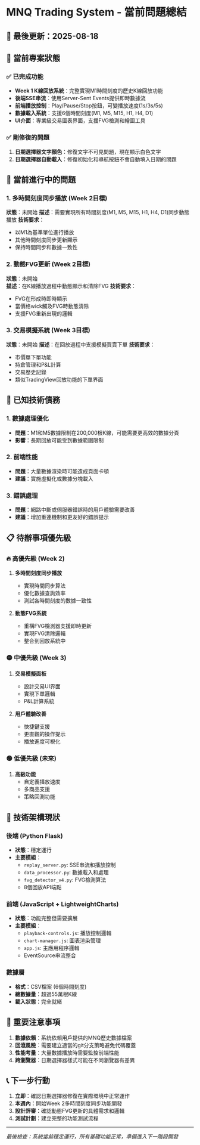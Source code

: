 # MNQ Trading System - 當前問題總結

## 📅 最後更新：2025-08-18

## 🎯 當前專案狀態

### ✅ 已完成功能
- **Week 1 K線回放系統**：完整實現M1時間刻度的歷史K線回放功能
- **後端SSE串流**：使用Server-Sent Events提供即時數據流
- **前端播放控制**：Play/Pause/Stop按鈕，可變播放速度(1s/3s/5s)
- **數據載入系統**：支援6個時間刻度(M1, M5, M15, H1, H4, D1)
- **UI介面**：專業級交易圖表界面，支援FVG檢測和繪圖工具

### ✅ 剛修復的問題
1. **日期選擇器文字顏色**：修復文字不可見問題，現在顯示白色文字
2. **日期選擇器自動載入**：修復初始化和導航按鈕不會自動填入日期的問題

## 🔄 當前進行中的問題

### 1. 多時間刻度同步播放 (Week 2目標)
**狀態**：未開始
**描述**：需要實現所有時間刻度(M1, M5, M15, H1, H4, D1)同步動態播放
**技術要求**：
- 以M1為基準單位進行播放
- 其他時間刻度同步更新顯示
- 保持時間同步和數據一致性

### 2. 動態FVG更新 (Week 2目標)
**狀態**：未開始  
**描述**：在K線播放過程中動態顯示和清除FVG
**技術要求**：
- FVG在形成時即時顯示
- 當價格wick觸及FVG時動態清除
- 支援FVG重新出現的邏輯

### 3. 交易模擬系統 (Week 3目標)
**狀態**：未開始
**描述**：在回放過程中支援模擬買賣下單
**技術要求**：
- 市價單下單功能
- 持倉管理和P&L計算  
- 交易歷史記錄
- 類似TradingView回放功能的下單界面

## 🐛 已知技術債務

### 1. 數據處理優化
- **問題**：M1和M5數據限制在200,000根K線，可能需要更高效的數據分頁
- **影響**：長期回放可能受到數據範圍限制

### 2. 前端性能
- **問題**：大量數據渲染時可能造成頁面卡頓
- **建議**：實施虛擬化或數據分塊載入

### 3. 錯誤處理
- **問題**：網路中斷或伺服器錯誤時的用戶體驗需要改善
- **建議**：增加重連機制和更友好的錯誤提示

## 📋 待辦事項優先級

### 🔥 高優先級 (Week 2)
1. **多時間刻度同步播放**
   - 實現時間同步算法
   - 優化數據查詢效率
   - 測試各時間刻度的數據一致性

2. **動態FVG系統**
   - 重構FVG檢測器支援即時更新
   - 實現FVG清除邏輯
   - 整合到回放系統中

### 🟡 中優先級 (Week 3)
1. **交易模擬面板**
   - 設計交易UI界面
   - 實現下單邏輯
   - P&L計算系統

2. **用戶體驗改善**
   - 快捷鍵支援
   - 更直觀的操作提示
   - 播放進度可視化

### 🟢 低優先級 (未來)
1. **高級功能**
   - 自定義播放速度
   - 多商品支援
   - 策略回測功能

## 🔧 技術架構現狀

### 後端 (Python Flask)
- **狀態**：穩定運行
- **主要模組**：
  - `replay_server.py`: SSE串流和播放控制
  - `data_processor.py`: 數據載入和處理
  - `fvg_detector_v4.py`: FVG檢測算法
  - 8個回放API端點

### 前端 (JavaScript + LightweightCharts)
- **狀態**：功能完整但需要擴展
- **主要模組**：
  - `playback-controls.js`: 播放控制邏輯
  - `chart-manager.js`: 圖表渲染管理
  - `app.js`: 主應用程序邏輯
  - EventSource串流整合

### 數據層
- **格式**：CSV檔案 (6個時間刻度)
- **總數據量**：超過55萬根K線
- **載入狀態**：完全就緒

## 🚨 重要注意事項

1. **數據依賴**：系統依賴用戶提供的MNQ歷史數據檔案
2. **回滾風險**：需要建立適當的git分支策略避免代碼覆蓋
3. **性能考量**：大量數據播放時需要監控前端性能
4. **跨瀏覽器**：日期選擇器樣式可能在不同瀏覽器有差異

## 📞 下一步行動

1. **立即**：確認日期選擇器修復在實際環境中正常運作
2. **本週內**：開始Week 2多時間刻度同步功能開發
3. **設計評審**：確認動態FVG更新的具體需求和邏輯
4. **測試計劃**：建立完整的功能測試流程

---

*最後檢查：系統當前穩定運行，所有基礎功能正常，準備進入下一階段開發*